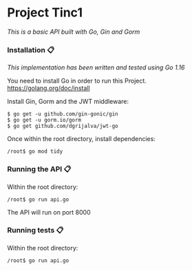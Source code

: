 # Project Tinc1

_This is a basic API built with Go, Gin and Gorm_

### Installation 📋

_This implementation has been written and tested using Go 1.16_

You need to install Go in order to run this Project.
https://golang.org/doc/install

Install Gin, Gorm and the JWT middleware:

    $ go get -u github.com/gin-gonic/gin
    $ go get -u gorm.io/gorm
    $ go get github.com/dgrijalva/jwt-go
    
Once within the root directory, install dependencies:

    /root$ go mod tidy
    
### Running the API 📋

Within the root directory:

    /root$ go run api.go
    
The API will run on port 8000
    
### Running tests 📋

Within the root directory:

    /root$ go run api.go
